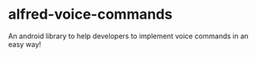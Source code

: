 alfred-voice-commands
=====================

An android library to help developers to implement voice commands in an easy way!
